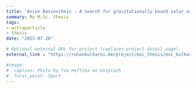 ```yaml
---
title: 'Axion Basinschein : A search for gravitationally bound solar axions via stimulated decay into photons'
summary: My M.Sc. thesis
tags:
- astroparticle
- thesis
date: "2023-07-20"

# Optional external URL for project (replaces project detail page).
external_link : "https://rohankulkarni.me/project/msc_thesis/msc_kulkarni_thesis.pdf"

#image:
#  caption: Photo by Toa Heftiba on Unsplash
#  focal_point: Smart
---
```

